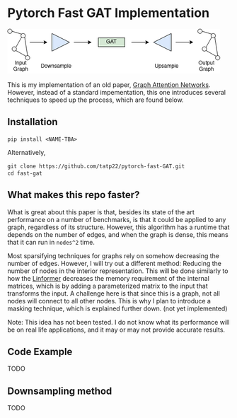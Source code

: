 # Pytorch Fast GAT Implementation

![Fast GAT](./diagram/fast-gat.png)

This is my implementation of an old paper, [Graph Attention Networks](https://arxiv.org/pdf/1710.10903.pdf).
However, instead of a standard impementation, this one introduces several techniques to speed up the process,
which are found below.

## Installation

```
pip install <NAME-TBA>
```

Alternatively,

```
git clone https://github.com/tatp22/pytorch-fast-GAT.git
cd fast-gat
```

## What makes this repo faster?

What is great about this paper is that, besides its state of the art performance on a number of benchmarks,
is that it could be applied to any graph, regardless of its structure. However, this algorithm has a runtime
that depends on the number of edges, and when the graph is dense, this means that it can run in `nodes^2` time.

Most sparsifying techniques for graphs rely on somehow decreasing the number of edges. However, I will try out
a different method: Reducing the number of nodes in the interior representation. This will be done similarly to how
the [Linformer](https://arxiv.org/pdf/2006.04768.pdf) decreases the memory requirement of the internal matrices, which
is by adding a parameterized matrix to the input that transforms the input. A challenge here is that since this is a graph,
not all nodes will connect to all other nodes. This is why I plan to introduce a masking technique, which is explained further
down.
(not yet implemented)

Note: This idea has not been tested. I do not know what its performance will be on real life applications,
and it may or may not provide accurate results.

## Code Example

TODO

## Downsampling method

TODO

